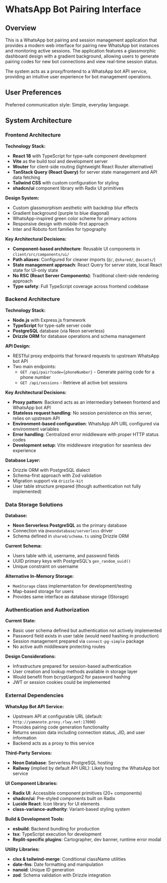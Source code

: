 # WhatsApp Bot Pairing Interface

## Overview

This is a WhatsApp bot pairing and session management application that provides a modern web interface for pairing new WhatsApp bot instances and monitoring active sessions. The application features a glassmorphic dashboard design with a gradient background, allowing users to generate pairing codes for new bot connections and view real-time session status.

The system acts as a proxy/frontend to a WhatsApp bot API service, providing an intuitive user experience for bot management operations.

## User Preferences

Preferred communication style: Simple, everyday language.

## System Architecture

### Frontend Architecture

**Technology Stack:**
- **React 18** with TypeScript for type-safe component development
- **Vite** as the build tool and development server
- **Wouter** for client-side routing (lightweight React Router alternative)
- **TanStack Query (React Query)** for server state management and API data fetching
- **Tailwind CSS** with custom configuration for styling
- **shadcn/ui** component library with Radix UI primitives

**Design System:**
- Custom glassmorphism aesthetic with backdrop blur effects
- Gradient background (purple to blue diagonal)
- WhatsApp-inspired green color scheme for primary actions
- Responsive design with mobile-first approach
- Inter and Roboto font families for typography

**Key Architectural Decisions:**
- **Component-based architecture**: Reusable UI components in `client/src/components/ui/`
- **Path aliases**: Configured for cleaner imports (`@/`, `@shared/`, `@assets/`)
- **State management approach**: React Query for server state, local React state for UI-only state
- **No RSC (React Server Components)**: Traditional client-side rendering approach
- **Type safety**: Full TypeScript coverage across frontend codebase

### Backend Architecture

**Technology Stack:**
- **Node.js** with Express.js framework
- **TypeScript** for type-safe server code
- **PostgreSQL** database (via Neon serverless)
- **Drizzle ORM** for database operations and schema management

**API Design:**
- RESTful proxy endpoints that forward requests to upstream WhatsApp bot API
- Two main endpoints:
  - `GET /api/pair?code={phoneNumber}` - Generate pairing code for a phone number
  - `GET /api/sessions` - Retrieve all active bot sessions

**Key Architectural Decisions:**
- **Proxy pattern**: Backend acts as an intermediary between frontend and WhatsApp bot API
- **Stateless request handling**: No session persistence on this server, relies on upstream API
- **Environment-based configuration**: WhatsApp API URL configured via environment variables
- **Error handling**: Centralized error middleware with proper HTTP status codes
- **Development setup**: Vite middleware integration for seamless dev experience

**Database Layer:**
- Drizzle ORM with PostgreSQL dialect
- Schema-first approach with Zod validation
- Migration support via `drizzle-kit`
- User table structure prepared (though authentication not fully implemented)

### Data Storage Solutions

**Database:**
- **Neon Serverless PostgreSQL** as the primary database
- Connection via `@neondatabase/serverless` driver
- Schema defined in `shared/schema.ts` using Drizzle ORM

**Current Schema:**
- Users table with id, username, and password fields
- UUID primary keys with PostgreSQL's `gen_random_uuid()`
- Unique constraint on username

**Alternative In-Memory Storage:**
- `MemStorage` class implementation for development/testing
- Map-based storage for users
- Provides same interface as database storage (IStorage)

### Authentication and Authorization

**Current State:**
- Basic user schema defined but authentication not actively implemented
- Password field exists in user table (would need hashing in production)
- Session management prepared via `connect-pg-simple` package
- No active auth middleware protecting routes

**Design Considerations:**
- Infrastructure prepared for session-based authentication
- User creation and lookup methods available in storage layer
- Would benefit from bcrypt/argon2 for password hashing
- JWT or session cookies could be implemented

### External Dependencies

**WhatsApp Bot API Service:**
- Upstream API at configurable URL (default: `http://yamanote.proxy.rlwy.net:17090`)
- Provides pairing code generation functionality
- Returns session data including connection status, JID, and user information
- Backend acts as a proxy to this service

**Third-Party Services:**
- **Neon Database**: Serverless PostgreSQL hosting
- **Railway** (implied by default API URL): Likely hosting the WhatsApp bot service

**UI Component Libraries:**
- **Radix UI**: Accessible component primitives (20+ components)
- **shadcn/ui**: Pre-styled components built on Radix
- **Lucide React**: Icon library for UI elements
- **class-variance-authority**: Variant-based styling system

**Build & Development Tools:**
- **esbuild**: Backend bundling for production
- **tsx**: TypeScript execution for development
- **Replit-specific plugins**: Cartographer, dev banner, runtime error modal

**Utility Libraries:**
- **clsx & tailwind-merge**: Conditional className utilities
- **date-fns**: Date formatting and manipulation
- **nanoid**: Unique ID generation
- **zod**: Schema validation with Drizzle integration